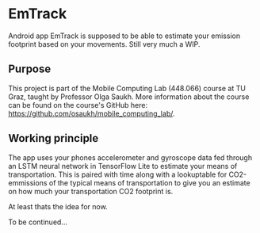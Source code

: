 # EmTrack
Android app EmTrack is supposed to be able to estimate your emission footprint based on your movements. Still very much a WIP.

## Purpose
This project is part of the Mobile Computing Lab (448.066) course at TU Graz, taught by Professor Olga Saukh. More information about the course can be found on the course's GitHub here: https://github.com/osaukh/mobile_computing_lab/.

## Working principle
The app uses your phones accelerometer and gyroscope data fed through an LSTM neural network in TensorFlow Lite to estimate your means of transportation. This is paired with time along with a lookuptable for CO2-emmissions of the typical means of transportation to give you an estimate on how much your transportation CO2 footprint is. 

At least thats the idea for now.

To be continued...
